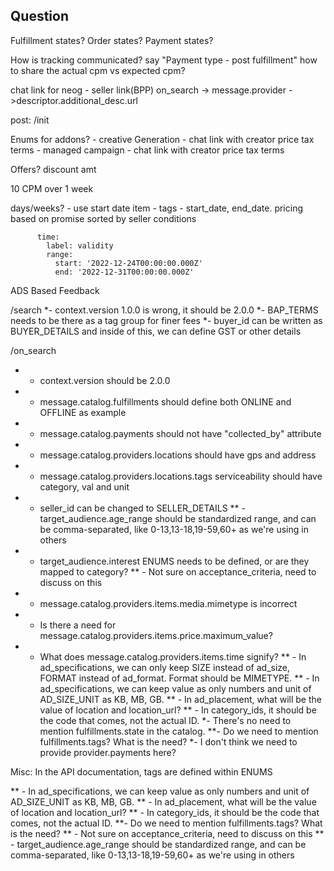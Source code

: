 ## Question #
Fulfillment states?
Order states?
Payment states?

How is tracking communicated?
say "Payment type - post fulfillment"
how to share the actual cpm vs expected cpm?

chat link for neog  - seller link(BPP)
on_search -> message.provider - >descriptor.additional_desc.url

post:
/init

Enums for addons?
    - creative Generation - chat link with creator
        price
        tax
        terms
    - managed campaign - chat link with creator
        price
        tax
        terms

Offers?
    discount amt



10 CPM over 1 week

days/weeks? - use start date
item - tags - start_date, end_date.
pricing based on promise sorted by seller conditions

          time:
            label: validity
            range:
              start: '2022-12-24T00:00:00.000Z'
              end: '2022-12-31T00:00:00.000Z'



ADS Based Feedback

/search
*- context.version 1.0.0 is wrong, it should be 2.0.0
*- BAP_TERMS needs to be there as a tag group for finer fees
*- buyer_id can be written as BUYER_DETAILS and inside of this, we can define GST or other details

/on_search
* - context.version should be 2.0.0
* - message.catalog.fulfillments should define both ONLINE and OFFLINE as example
* - message.catalog.payments should not have "collected_by" attribute
* - message.catalog.providers.locations should have gps and address
* - message.catalog.providers.locations.tags serviceability should have category, val and unit
* - seller_id can be changed to SELLER_DETAILS
** - target_audience.age_range should be standardized range, and can be comma-separated, like 0-13,13-18,19-59,60+ as we're using in others
* - target_audience.interest ENUMS needs to be defined, or are they mapped to category?
** - Not sure on acceptance_criteria, need to discuss on this 
* - message.catalog.providers.items.media.mimetype is incorrect
* - Is there a need for message.catalog.providers.items.price.maximum_value?
* - What does message.catalog.providers.items.time signify?
** - In ad_specifications, we can only keep SIZE instead of ad_size, FORMAT instead of ad_format. Format should be MIMETYPE.
** - In ad_specifications, we can keep value as only numbers and unit of AD_SIZE_UNIT as KB, MB, GB.
** - In ad_placement, what will be the value of location and location_url?
** - In category_ids, it should be the code that comes, not the actual ID.
*- There's no need to mention fulfillments.state in the catalog.
**- Do we need to mention fulfillments.tags? What is the need?
*- I don't think we need to provide provider.payments here?

Misc:
In the API documentation, tags are defined within ENUMS              

** - In ad_specifications, we can keep value as only numbers and unit of AD_SIZE_UNIT as KB, MB, GB.
** - In ad_placement, what will be the value of location and location_url?
** - In category_ids, it should be the code that comes, not the actual ID.
**- Do we need to mention fulfillments.tags? What is the need?
** - Not sure on acceptance_criteria, need to discuss on this 
** - target_audience.age_range should be standardized range, and can be comma-separated, like 0-13,13-18,19-59,60+ as we're using in others
